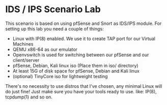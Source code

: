 # IDS / IPS Scenario Lab

This scenario is based on using pfSense and Snort as IDS/IPS module. For setting up this lab you need a couple of things:

- Linux with IP(8) enabled. We use it to create TAP port for our Virtual Machines
- QEMU x86-64 as our emulator
- Openvswitch is used for switching between our pfSense and our client/server
- pfSense, Debian, Kali linux iso (Place them in iso/ directory)
- At least 15G of disk space for pfSense, Debian and Kali linux
- (optional) TinyCore iso for lightweight testing

There's no necessity to use distros that I've chosen, any minimal Linux will do just fine!
Just make sure you have your tools ready to use. like: IP(8), tcpdump(1) and so on.

